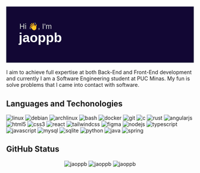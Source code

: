 [![MasterHead](./imgs/header.png)](https://github.com/jaoppb)

I aim to achieve full expertise at both Back-End and Front-End development and currently I am a Software Engineering student at PUC Minas. My fun is solve problems that I came into contact with software.

## Languages and Techonologies
<div nowrap>
	<img src="https://cdn.jsdelivr.net/gh/devicons/devicon/icons/linux/linux-original.svg" alt="linux" width="40" height="40"/>
	<img src="https://cdn.jsdelivr.net/gh/devicons/devicon/icons/debian/debian-original.svg" alt="debian" width="40" height="40"/>
	<img src="https://cdn.jsdelivr.net/gh/devicons/devicon/icons/archlinux/archlinux-original.svg" alt="archlinux" width="40" height="40"/>
	<img src="https://cdn.jsdelivr.net/gh/devicons/devicon/icons/bash/bash-original.svg" alt="bash" width="40" height="40"/>
	<img src="https://cdn.jsdelivr.net/gh/devicons/devicon/icons/docker/docker-original.svg" alt="docker" width="40" height="40"/>
	<img src="https://cdn.jsdelivr.net/gh/devicons/devicon/icons/git/git-original.svg" alt="git" width="40" height="40"/>
	<img src="https://cdn.jsdelivr.net/gh/devicons/devicon/icons/c/c-original.svg" alt="c" width="40" height="40"/>
	<img src="https://cdn.jsdelivr.net/gh/devicons/devicon/icons/rust/rust-original.svg" alt="rust" width="40" height="40"/>
	<img src="https://cdn.jsdelivr.net/gh/devicons/devicon/icons/angularjs/angularjs-original.svg" alt="angularjs" width="40" height="40"/>
	<img src="https://cdn.jsdelivr.net/gh/devicons/devicon/icons/html5/html5-original.svg" alt="html5" width="40" height="40"/>
	<img src="https://cdn.jsdelivr.net/gh/devicons/devicon/icons/css3/css3-original.svg" alt="css3" width="40" height="40"/>
	<img src="https://cdn.jsdelivr.net/gh/devicons/devicon/icons/react/react-original.svg" alt="react" width="40" height="40"/>
	<img src="https://cdn.jsdelivr.net/gh/devicons/devicon/icons/tailwindcss/tailwindcss-original.svg" alt="tailwindcss" width="40" height="40"/>
	<img src="https://cdn.jsdelivr.net/gh/devicons/devicon/icons/figma/figma-original.svg" alt="figma" width="40" height="40"/>
	<img src="https://cdn.jsdelivr.net/gh/devicons/devicon/icons/nodejs/nodejs-original.svg" alt="nodejs" width="40" height="40"/>
	<img src="https://cdn.jsdelivr.net/gh/devicons/devicon/icons/typescript/typescript-original.svg" alt="typescript" width="40" height="40"/>
	<img src="https://cdn.jsdelivr.net/gh/devicons/devicon/icons/javascript/javascript-original.svg" alt="javascript" width="40" height="40"/>
	<img src="https://cdn.jsdelivr.net/gh/devicons/devicon/icons/mysql/mysql-original.svg" alt="mysql" width="40" height="40"/>
	<img src="https://cdn.jsdelivr.net/gh/devicons/devicon/icons/sqlite/sqlite-original.svg" alt="sqlite" width="40" height="40"/>
	<img src="https://cdn.jsdelivr.net/gh/devicons/devicon/icons/python/python-original.svg" alt="python" width="40" height="40"/>
	<img src="https://cdn.jsdelivr.net/gh/devicons/devicon/icons/java/java-original.svg" alt="java" width="40" height="40"/>
	<img src="https://cdn.jsdelivr.net/gh/devicons/devicon/icons/spring/spring-original.svg" alt="spring" width="40" height="40"/>
</div>

## GitHub Status

<div align="center">
	<img align="center" height="200" src="https://github-readme-stats.vercel.app/api/top-langs?username=jaoppb&layout=compact&theme=dark" alt="jaoppb" />
	<img align="center" height="200" src="https://github-readme-stats.vercel.app/api?username=jaoppb&hide_title=true&hide_rank=true&theme=dark&include_all_commits=true&icon_color=13A10E&show_icons=true" alt="jaoppb" />
	<img align="center" height="200" src="https://streak-stats.demolab.com?user=jaoppb&theme=dark&ring=13A10E&fire=13A10E&currStreakLabel=13A10E" alt="jaoppb" />
</div>
